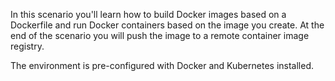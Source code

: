 In this scenario you'll learn how to build Docker images based on a Dockerfile
and run Docker containers based on the image you create. At the end of the
scenario you will push the image to a remote container image registry.

The environment is pre-configured with Docker and Kubernetes installed.